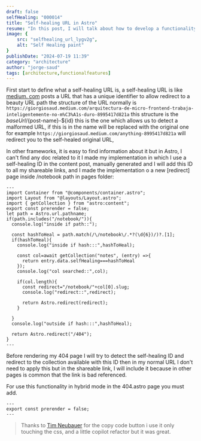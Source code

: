 ```yaml
---
draft: false
selfHealing: "000014"
title: "Self-healing URL in Astro"
resume: "In this post, I will talk about how to develop a functionality of self-healing URL in Astro project with a simple approach "
image: {
    src: "selfhealing_url_lygv2g",
    alt: "Self Healing paint"
}
publishDate: "2024-07-19 11:39"
category: "architecture"
author: "jorge-saud"
tags: [architecture,functionalfeatures]
---
```


First start to define what a self-healing URL is, a self-healing URL is like [medium. com](https://giorgiosaud.medium.com) posts a URL that has a unique identifier to allow redirect to a beauty URL path the structure of the URL normally is ``` https://giorgiosaud.medium.com/arquitectura-de-micro-frontend-trabaja-inteligentemente-no-m%C3%A1s-duro-8995417d821a ``` this structure is the ${baseUrl}/${post-name}-${id} this is the one which allows us to detect a malformed URL, if this is in the name will be replaced with the original one for example ```https://giorgiosaud.medium.com/anything-8995417d821a``` will redirect you to the self-healed original URL,

In other frameworks, it is easy to find information about it but in Astro, I can't find any doc related to it I made my implementation in which I use a self-healing ID in the content post, manually generated and I will add this ID to all my shareable links, and I made the implementation o a new [redirect] page inside /notebook path in pages folder:

```astro
---
import Container from "@components/container.astro";
import Layout from "@layouts/Layout.astro";
import { getCollection } from "astro:content";
export const prerender = false;
let path = Astro.url.pathname;
if(path.includes("/notebook/")){
  console.log("inside if path::");
  
  const hashToHeal = path.match(/\/notebook\/.*?(\d{6})/)?.[1];
  if(hashToHeal){
    console.log("inside if hash:::",hashToHeal);
    
    const col=await getCollection("notes", (entry) =>{
      return entry.data.selfHealing===hashToHeal
    });
    console.log("col searched::",col);
    
    if(col.length){
      const redirect="/notebook/"+col[0].slug;
      console.log("redirect::",redirect);
      
      return Astro.redirect(redirect);
    }
    
  }
  console.log("outside if hash:::",hashToHeal);
  
  return Astro.redirect("/404");
}
---
```

Before rendering my 404 page I will try to detect the self-healing ID and redirect to the collection available with this ID then in my normal URL I don't need to apply this but in the shareable link, I will include it because in other pages is common that the link is bad referenced.

For use this functionality in hybrid mode in the 404.astro page you must add.

```astro
---
export const prerender = false;
---
```

> Thanks to [Tim Neubauer](https://timneubauer.dev/blog/copy-code-button-in-astro/) for the copy code button i use it only touching the css, and a little copilot refactor but it was great.
